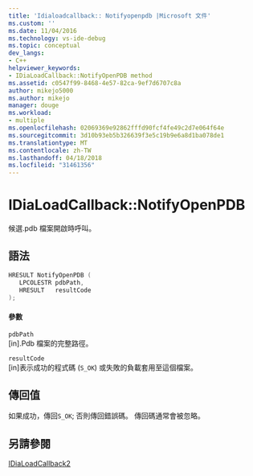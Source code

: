 ```yaml
---
title: 'Idialoadcallback:: Notifyopenpdb |Microsoft 文件'
ms.custom: ''
ms.date: 11/04/2016
ms.technology: vs-ide-debug
ms.topic: conceptual
dev_langs:
- C++
helpviewer_keywords:
- IDiaLoadCallback::NotifyOpenPDB method
ms.assetid: c0547f99-8468-4e57-82ca-9ef7d6707c8a
author: mikejo5000
ms.author: mikejo
manager: douge
ms.workload:
- multiple
ms.openlocfilehash: 02069369e92862fffd90fcf4fe49c2d7e064f64e
ms.sourcegitcommit: 3d10b93eb5b326639f3e5c19b9e6a8d1ba078de1
ms.translationtype: MT
ms.contentlocale: zh-TW
ms.lasthandoff: 04/18/2018
ms.locfileid: "31461356"
---
```

# <a name="idialoadcallbacknotifyopenpdb"></a>IDiaLoadCallback::NotifyOpenPDB
候選.pdb 檔案開啟時呼叫。  
  
## <a name="syntax"></a>語法  
  
```C++  
HRESULT NotifyOpenPDB (   
   LPCOLESTR pdbPath,  
   HRESULT   resultCode  
);  
```  
  
#### <a name="parameters"></a>參數  
 `pdbPath`  
 [in].Pdb 檔案的完整路徑。  
  
 `resultCode`  
 [in]表示成功的程式碼 (`S_OK`) 或失敗的負載套用至這個檔案。  
  
## <a name="return-value"></a>傳回值  
 如果成功，傳回`S_OK`; 否則傳回錯誤碼。 傳回碼通常會被忽略。  
  
## <a name="see-also"></a>另請參閱  
 [IDiaLoadCallback2](../../debugger/debug-interface-access/idialoadcallback2.md)